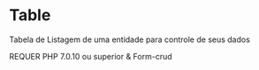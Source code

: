 # Table
Tabela de Listagem de uma entidade para controle de seus dados

REQUER PHP 7.0.10 ou superior & Form-crud
